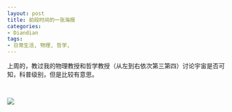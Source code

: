 ```yaml
---
layout: post
title: 前段时间的一张海报
categories:
- Diandian
tags:
- 日常生活, 物理, 哲学, 
---
```

<p>上周的，教过我的物理教授和哲学教授（从左到右依次第三第四）讨论宇宙是否可知，科普级别，但是比较有意思。</p>
<p>&nbsp;</p>
<p><img src="http://m3.img.srcdd.com/farm5/d/2013/0324/14/C445FE0E65BD7C8BD153A6F7CB33CA0A_B500_900_500_404.JPEG" /><br /></p>